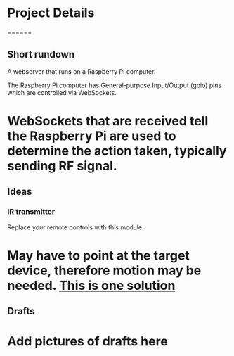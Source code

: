 # Project Details
======
## Short rundown
A webserver that runs on a Raspberry Pi computer.

The Raspberry Pi computer has General-purpose Input/Output (gpio) pins which are controlled via WebSockets.

WebSockets that are received tell the Raspberry Pi are used to determine the action taken, typically sending RF signal.
======
## Ideas
### IR transmitter 
Replace your remote controls with this module.

May have to point at the target device, therefore motion may be needed.  [This is one solution](http://www.robotshop.com/en/dagu-mini-pan-and-tilt-kit.html)
======

## Drafts
Add pictures of drafts here
======
